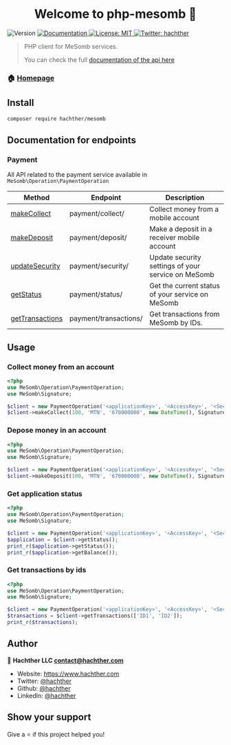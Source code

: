 <h1 align="center">Welcome to php-mesomb 👋</h1>
<p>
  <img alt="Version" src="https://img.shields.io/badge/version-1.2-blue.svg?cacheSeconds=2592000" />
  <a href="https://mesomb.hachther.com/en/api/v1.1/schema/" target="_blank">
    <img alt="Documentation" src="https://img.shields.io/badge/documentation-yes-brightgreen.svg" />
  </a>
  <a href="#" target="_blank">
    <img alt="License: MIT" src="https://img.shields.io/badge/License-MIT-yellow.svg" />
  </a>
  <a href="https://twitter.com/hachther" target="_blank">
    <img alt="Twitter: hachther" src="https://img.shields.io/twitter/follow/hachther.svg?style=social" />
  </a>
</p>

> PHP client for MeSomb services.
> 
> You can check the full [documentation of the api here](https://mesomb.hachther.com/en/api/v1.1/schema/)

### 🏠 [Homepage](https://mesomb.com)

## Install

```sh
composer require hachther/mesomb
```

## Documentation for endpoints

### Payment

All API related to the payment service available in ```MeSomb\Operation\PaymentOperation```

| Method                                                                                        | Endpoint              | Description                                        |
|-----------------------------------------------------------------------------------------------|-----------------------|----------------------------------------------------|
| [makeCollect](docs/README.md#PaymentOperationmakeCollect)                                     | payment/collect/      | Collect money from a mobile account                |
| [makeDeposit](docs/classes/MeSomb-Operation-PaymentOperation.html#method_makeDeposit)         | payment/deposit/      | Make a deposit in a receiver mobile account        |
| [updateSecurity](docs/classes/MeSomb-Operation-PaymentOperation.html#method_updateSecurity)   | payment/security/     | Update security settings of your service on MeSomb |
| [getStatus](docs/classes/MeSomb-Operation-PaymentOperation.html#method_getStatus)             | payment/status/       | Get the current status of your service on MeSomb   |
| [getTransactions](docs/classes/MeSomb-Operation-PaymentOperation.html#method_getTransactions) | payment/transactions/ | Get transactions from MeSomb by IDs.               |


## Usage

### Collect money from an account

```PHP
<?php
use MeSomb\Operation\PaymentOperation;
use MeSomb\Signature;

$client = new PaymentOperation('<applicationKey>', '<AccessKey>', '<SecretKey>');
$client->makeCollect(100, 'MTN', '670000000', new DateTime(), Signature::nonceGenerator());
```

### Depose money in an account

```PHP
<?php
use MeSomb\Operation\PaymentOperation;
use MeSomb\Signature;

$client = new PaymentOperation('<applicationKey>', '<AccessKey>', '<SecretKey>');
$client->makeDeposit(100, 'MTN', '670000000', new DateTime(), Signature::nonceGenerator());
```

### Get application status

```PHP
<?php
use MeSomb\Operation\PaymentOperation;
use MeSomb\Signature;

$client = new PaymentOperation('<applicationKey>', '<AccessKey>', '<SecretKey>');
$application = $client->getStatus();
print_r($application->getStatus());
print_r($application->getBalance());
```

### Get transactions by ids

```PHP
<?php
use MeSomb\Operation\PaymentOperation;
use MeSomb\Signature;

$client = new PaymentOperation('<applicationKey>', '<AccessKey>', '<SecretKey>');
$transactions = $client->getTransactions(['ID1', 'ID2']);
print_r($transactions);
```

## Author

👤 **Hachther LLC <contact@hachther.com>**

* Website: https://www.hachther.com
* Twitter: [@hachther](https://twitter.com/hachther)
* Github: [@hachther](https://github.com/hachther)
* LinkedIn: [@hachther](https://linkedin.com/in/hachther)

## Show your support

Give a ⭐️ if this project helped you!
